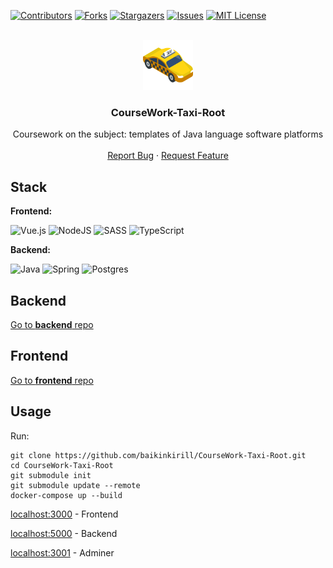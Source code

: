 <div id="top"></div>

[![Contributors][contributors-shield]][contributors-url]
[![Forks][forks-shield]][forks-url]
[![Stargazers][stars-shield]][stars-url]
[![Issues][issues-shield]][issues-url]
[![MIT License][license-shield]][license-url]

<br />
<div align="center">
  <a href="https://github.com/baikinkirill/CourseWork-Taxi-Root">
    <img src="img/logo.png" alt="Logo" width="80" height="80">
  </a>

<h3 align="center">CourseWork-Taxi-Root</h3>

  <p align="center">
    Coursework on the subject: templates of Java language software platforms
    <br />
    <br />
    <a href="https://github.com/baikinkirill/CourseWork-Taxi-Root/issues">Report Bug</a>
    ·
    <a href="https://github.com/baikinkirill/CourseWork-Taxi-Root/issues">Request Feature</a>
  </p>
</div>


## Stack

**Frontend:**

![Vue.js](https://img.shields.io/badge/vuejs-%2335495e.svg?style=for-the-badge&logo=vuedotjs&logoColor=%234FC08D)
![NodeJS](https://img.shields.io/badge/node.js-6DA55F?style=for-the-badge&logo=node.js&logoColor=white)
![SASS](https://img.shields.io/badge/SASS-hotpink.svg?style=for-the-badge&logo=SASS&logoColor=white)
![TypeScript](https://img.shields.io/badge/typescript-%23007ACC.svg?style=for-the-badge&logo=typescript&logoColor=white)

**Backend:**

![Java](https://img.shields.io/badge/java-%23ED8B00.svg?style=for-the-badge&logo=java&logoColor=white)
![Spring](https://img.shields.io/badge/spring-%236DB33F.svg?style=for-the-badge&logo=spring&logoColor=white)
![Postgres](https://img.shields.io/badge/postgres-%23316192.svg?style=for-the-badge&logo=postgresql&logoColor=white)

## Backend
<a href="https://github.com/baikinkirill/CourseWork-Taxi-Back">Go to <b>backend</b> repo</a>

## Frontend
<a href="https://github.com/baikinkirill/CourseWork-Taxi-Back">Go to <b>frontend</b> repo</a>

## Usage

Run:
```
git clone https://github.com/baikinkirill/CourseWork-Taxi-Root.git
cd CourseWork-Taxi-Root
git submodule init
git submodule update --remote
docker-compose up --build
```

[localhost:3000](http://localhost:3000) - Frontend

[localhost:5000](http://localhost:5000) - Backend

[localhost:3001](http://localhost:3001) - Adminer


[contributors-shield]: https://img.shields.io/github/contributors/baikinkirill/CourseWork-Taxi-Root.svg

[contributors-url]: https://github.com/baikinkirill/CourseWork-Taxi-Root/graphs/contributors

[forks-shield]: https://img.shields.io/github/forks/baikinkirill/CourseWork-Taxi-Root.svg

[forks-url]: https://github.com/baikinkirill/CourseWork-Taxi-Root/network/members

[stars-shield]: https://img.shields.io/github/stars/baikinkirill/CourseWork-Taxi-Root.svg

[stars-url]: https://github.com/baikinkirill/CourseWork-Taxi-Root/stargazers

[issues-shield]: https://img.shields.io/github/issues/baikinkirill/CourseWork-Taxi-Root.svg

[issues-url]: https://github.com/baikinkirill/CourseWork-Taxi-Root/issues

[license-shield]: https://img.shields.io/github/license/baikinkirill/CourseWork-Taxi-Root.svg

[license-url]: https://github.com/baikinkirill/CourseWork-Taxi-Root/blob/master/LICENSE.txt

[linkedin-shield]: https://img.shields.io/badge/-LinkedIn-black.svg?logo=linkedin&colorB=555

[linkedin-url]: https://linkedin.com/in/baikinkirill

[product-screenshot]: images/screenshot.png

